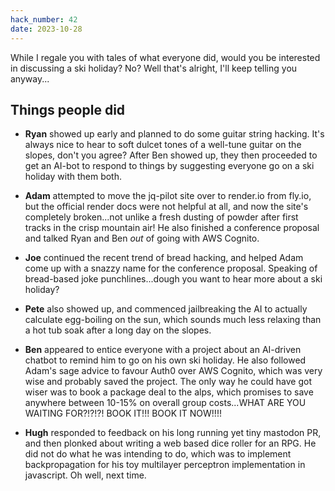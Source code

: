 ```yaml
---
hack_number: 42
date: 2023-10-28
---
```


While I regale you with tales of what everyone did, would you be interested in discussing a ski holiday? No? Well that's alright, I'll keep telling you anyway...

## Things people did

-   **Ryan** showed up early and planned to do some guitar string hacking. It's always nice to hear to soft dulcet tones of a well-tune guitar on the slopes, don't you agree? After Ben showed up, they then proceeded to get an AI-bot to respond to things by suggesting everyone go on a ski holiday with them both.

-   **Adam** attempted to move the jq-pilot site over to render.io from fly.io, but the official render docs were not helpful at all, and now the site's completely broken...not unlike a fresh dusting of powder after first tracks in the crisp mountain air! He also finished a conference proposal and talked Ryan and Ben _out_ of going with AWS Cognito.

-   **Joe** continued the recent trend of bread hacking, and helped Adam come up with a snazzy name for the conference proposal. Speaking of bread-based joke punchlines...dough you want to hear more about a ski holiday?

-   **Pete** also showed up, and commenced jailbreaking the AI to actually calculate egg-boiling on the sun, which sounds much less relaxing than a hot tub soak after a long day on the slopes.

-   **Ben** appeared to entice everyone with a project about an AI-driven chatbot to remind him to go on his own ski holiday. He also followed Adam's sage advice to favour Auth0 over AWS Cognito, which was very wise and probably saved the project. The only way he could have got wiser was to book a package deal to the alps, which promises to save anywhere between 10-15% on overall group costs...WHAT ARE YOU WAITING FOR?!?!?! BOOK IT!!! BOOK IT NOW!!!!

- **Hugh** responded to feedback on his long running yet tiny mastodon PR, and then plonked about writing a web based dice roller for an RPG. He did not do what he was intending to do, which was to implement backpropagation for his toy multilayer perceptron implementation in javascript. Oh well, next time.
